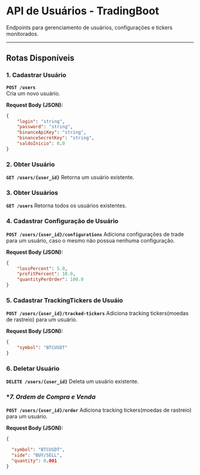 # API de Usuários - TradingBoot

Endpoints para gerenciamento de usuários, configurações e tickers monitorados.

---

## **Rotas Disponíveis**

### **1. Cadastrar Usuário**
**`POST /users`**  
Cria um novo usuário.

**Request Body (JSON):**
```json
{
    "login": "string",
    "password": "string",
    "binanceApiKey": "string",
    "binanceSecretKey": "string",
    "saldoInicio": 0.0
}
```
### **2. Obter Usuário**
**`GET /users/{user_id}`**
Retorna um usuário existente.

### **3. Obter Usuários**
**`GET /users`**
Retorna todos os usuários existentes.

### **4. Cadastrar Configuração de Usuário**
**`POST /users/{user_id}/configurations`**
Adiciona configurações de trade para um usuário, caso o mesmo não possua nenhuma configuração.

**Request Body (JSON):**
```json
{
    "lossPercent": 5.0,
    "profitPercent": 10.0,
    "quantityPerOrder": 100.0
}
```

### **5. Cadastrar TrackingTickers de Usuáio**
**`POST /users/{user_id}/tracked-tickers`**
Adiciona tracking tickers(moedas de rastreio) para um usuário.

**Request Body (JSON):**
```json
{
    "symbol": "BTCUSDT"
}
```

### **6. Deletar Usuário**
**`DELETE /users/{user_id}`**
Deleta um usuário existente.
### **7. Ordem de Compra e Venda*
**`POST /users/{user_id}/order`**
Adiciona tracking tickers(moedas de rastreio) para um usuário.

**Request Body (JSON):**
```json
{
   
  "symbol": "BTCUSDT",
  "side": "BUY/SELL",
  "quantity": 0.001
}

```
